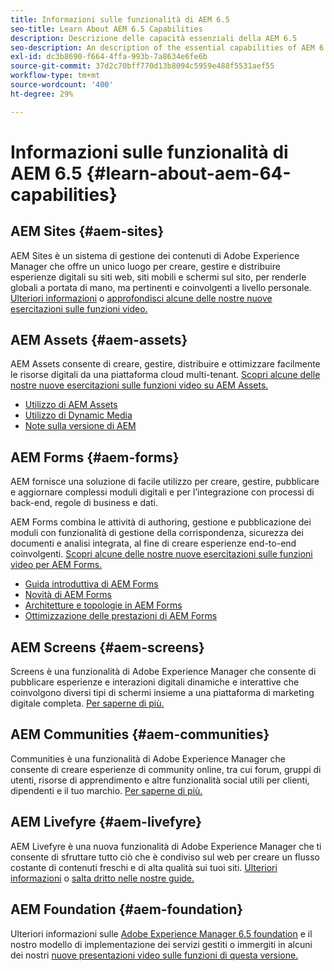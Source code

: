 ```yaml
---
title: Informazioni sulle funzionalità di AEM 6.5
seo-title: Learn About AEM 6.5 Capabilities
description: Descrizione delle capacità essenziali della AEM 6.5
seo-description: An description of the essential capabilities of AEM 6.5
exl-id: dc3b8690-f664-4ffa-993b-7a8634e6fe6b
source-git-commit: 37d2c70bff770d13b8094c5959e488f5531aef55
workflow-type: tm+mt
source-wordcount: '400'
ht-degree: 29%

---
```


# Informazioni sulle funzionalità di AEM 6.5 {#learn-about-aem-64-capabilities}

## AEM Sites {#aem-sites}

AEM Sites è un sistema di gestione dei contenuti di Adobe Experience Manager che offre un unico luogo per creare, gestire e distribuire esperienze digitali su siti web, siti mobili e schermi sul sito, per renderle globali a portata di mano, ma pertinenti e coinvolgenti a livello personale. [Ulteriori informazioni](https://www.adobe.com/marketing-cloud/enterprise-content-management/web-cms.html) o [approfondisci alcune delle nostre nuove esercitazioni sulle funzioni video.](https://helpx.adobe.com/experience-manager/kt/sites/index/aem-6-5-sites.html)

## AEM Assets {#aem-assets}

AEM Assets consente di creare, gestire, distribuire e ottimizzare facilmente le risorse digitali da una piattaforma cloud multi-tenant. [Scopri alcune delle nostre nuove esercitazioni sulle funzioni video su AEM Assets.](https://helpx.adobe.com/experience-manager/kt/assets/index/aem-6-4-assets.html)

* [Utilizzo di AEM Assets](/help/assets/manage-assets.md)
* [Utilizzo di Dynamic Media](/help/assets/dynamic-media.md)
* [Note sulla versione di AEM](/help/release-notes/release-notes.md)

## AEM Forms {#aem-forms}

AEM fornisce una soluzione di facile utilizzo per creare, gestire, pubblicare e aggiornare complessi moduli digitali e per l’integrazione con processi di back-end, regole di business e dati.

AEM Forms combina le attività di authoring, gestione e pubblicazione dei moduli con funzionalità di gestione della corrispondenza, sicurezza dei documenti e analisi integrata, al fine di creare esperienze end-to-end coinvolgenti. [Scopri alcune delle nostre nuove esercitazioni sulle funzioni video per AEM Forms.](https://helpx.adobe.com/experience-manager/kt/forms/index/aem-6-5-forms.html)

* [Guida introduttiva di AEM Forms](/help/forms/using/introduction-aem-forms.md)
* [Novità di AEM Forms](/help/forms/using/whats-new.md)
* [Architetture e topologie in AEM Forms](/help/forms/using/aem-forms-architecture-deployment.md)
* [Ottimizzazione delle prestazioni di AEM Forms](/help/forms/using/performance-tuning-aem-forms.md)

## AEM Screens {#aem-screens}

Screens è una funzionalità di Adobe Experience Manager che consente di pubblicare esperienze e interazioni digitali dinamiche e interattive che coinvolgono diversi tipi di schermi insieme a una piattaforma di marketing digitale completa.  [Per saperne di più.](https://docs.adobe.com/content/help/it/experience-manager-screens/user-guide/aem-screens-introduction.html)

## AEM Communities {#aem-communities}

Communities è una funzionalità di Adobe Experience Manager che consente di creare esperienze di community online, tra cui forum, gruppi di utenti, risorse di apprendimento e altre funzionalità social utili per clienti, dipendenti e il tuo marchio. [Per saperne di più.](https://www.adobe.com/marketing-cloud/enterprise-content-management/social-community-cms.html)

## AEM Livefyre {#aem-livefyre}

AEM Livefyre è una nuova funzionalità di Adobe Experience Manager che ti consente di sfruttare tutto ciò che è condiviso sul web per creare un flusso costante di contenuti freschi e di alta qualità sui tuoi siti. [Ulteriori informazioni](https://www.adobe.com/marketing-cloud/enterprise-content-management/ugc-content-platform.html) o [salta dritto nelle nostre guide.](https://answers.livefyre.com/product/livefyre-for-adobe-experience-manager-aem/)

## AEM Foundation {#aem-foundation}

Ulteriori informazioni sulle [Adobe Experience Manager 6.5 foundation](/help/sites-deploying/home.md) e il nostro modello di implementazione dei servizi gestiti o immergiti in alcuni dei nostri [nuove presentazioni video sulle funzioni di questa versione.](https://helpx.adobe.com/experience-manager/kt/sites/index/aem-6-5-sites.html)

